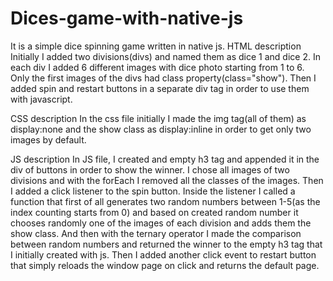 # Dices-game-with-native-js
It is a simple dice spinning game written in native js.
HTML description
Initially I added two divisions(divs) and named them as dice 1 and dice 2. In each div I added 6 different images with dice photo starting from 1 to 6. Only the first images of the divs had class property(class="show").
Then I added spin and restart buttons in a separate div tag in order to use them with javascript.

CSS description
In the css file initially I made the img tag(all of them) as display:none and the show class as display:inline in order to get only two images by default.

JS description
In JS file, I created and empty h3 tag and appended it in the div of buttons in order to show the winner. 
I chose all images of two divisions and with the forEach I removed all the classes of the images. Then I added a click listener to the spin button. Inside the listener I called a function that first of all generates two random numbers between 1-5(as the index counting starts from 0) and based on created random number it chooses randomly one of the images of each division and adds them the show class. And then with the ternary operator I made the comparison between random numbers and returned the winner to the empty h3 tag that I initially created with js.
Then I added another click event to restart button that simply reloads the window page on click and returns the default page. 


